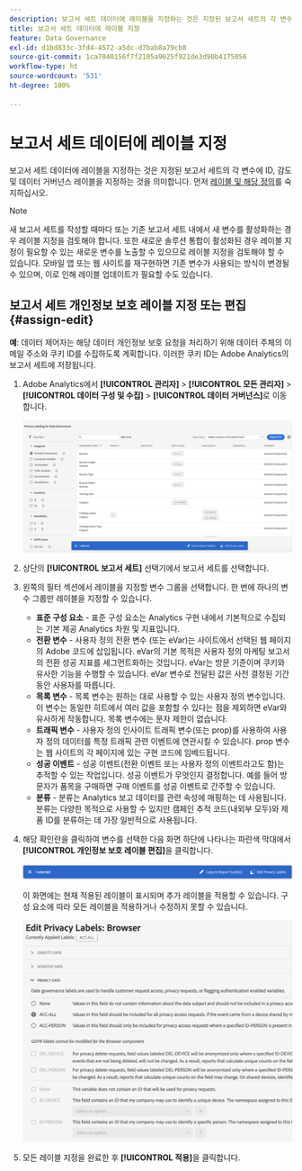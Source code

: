 ```yaml
---
description: 보고서 세트 데이터에 레이블을 지정하는 것은 지정된 보고서 세트의 각 변수에 ID, 감도 및 데이터 거버넌스 레이블을 지정하는 것을 의미합니다.
title: 보고서 세트 데이터에 레이블 지정
feature: Data Governance
exl-id: d1bd833c-3fd4-4572-a5dc-d7bab8a79cb8
source-git-commit: 1ca7040156f7f2105a9625f921de3d90b4175056
workflow-type: ht
source-wordcount: '531'
ht-degree: 100%

---
```


# 보고서 세트 데이터에 레이블 지정

보고서 세트 데이터에 레이블을 지정하는 것은 지정된 보고서 세트의 각 변수에 ID, 감도 및 데이터 거버넌스 레이블을 지정하는 것을 의미합니다. 먼저 [레이블 및 해당 정의](/help/technotes/c-data-governance/data-labeling/gdpr-labels.md)를 숙지하십시오.

>[!NOTE]
>
>새 보고서 세트를 작성할 때마다 또는 기존 보고서 세트 내에서 새 변수를 활성화하는 경우 레이블 지정을 검토해야 합니다. 또한 새로운 솔루션 통합이 활성화된 경우 레이블 지정이 필요할 수 있는 새로운 변수를 노출할 수 있으므로 레이블 지정을 검토해야 할 수 있습니다. 모바일 앱 또는 웹 사이트를 재구현하면 기존 변수가 사용되는 방식이 변경될 수 있으며, 이로 인해 레이블 업데이트가 필요할 수도 있습니다.

## 보고서 세트 개인정보 보호 레이블 지정 또는 편집 {#assign-edit}

**예**: 데이터 제어자는 해당 데이터 개인정보 보호 요청을 처리하기 위해 데이터 주체의 이메일 주소와 쿠키 ID를 수집하도록 계획합니다. 이러한 쿠키 ID는 Adobe Analytics의 보고서 세트에 저장됩니다.

1. Adobe Analytics에서 **[!UICONTROL 관리자]** > **[!UICONTROL 모든 관리자]** > **[!UICONTROL 데이터 구성 및 수집]** > **[!UICONTROL 데이터 거버넌스]**&#x200B;로 이동합니다.

   ![개인정보 보호 레이블 지정](assets/privacy_rs_settings.png)

1. 상단의 **[!UICONTROL 보고서 세트]** 선택기에서 보고서 세트를 선택합니다.

1. 왼쪽의 필터 섹션에서 레이블을 지정할 변수 그룹을 선택합니다. 한 번에 하나의 변수 그룹만 레이블을 지정할 수 있습니다.

   * **표준 구성 요소** - 표준 구성 요소는 Analytics 구현 내에서 기본적으로 수집되는 기본 제공 Analytics 차원 및 지표입니다.
   * **전환 변수** - 사용자 정의 전환 변수 (또는 eVar)는 사이트에서 선택된 웹 페이지의 Adobe 코드에 삽입됩니다. eVar의 기본 목적은 사용자 정의 마케팅 보고서의 전환 성공 지표를 세그먼트화하는 것입니다. eVar는 방문 기준이며 쿠키와 유사한 기능을 수행할 수 있습니다. eVar 변수로 전달된 값은 사전 결정된 기간 동안 사용자를 따릅니다.
   * **목록 변수** - 목록 변수는 원하는 대로 사용할 수 있는 사용자 정의 변수입니다. 이 변수는 동일한 히트에서 여러 값을 포함할 수 있다는 점을 제외하면 eVar와 유사하게 작동합니다. 목록 변수에는 문자 제한이 없습니다.
   * **트래픽 변수** - 사용자 정의 인사이트 트래픽 변수(또는 prop)를 사용하여 사용자 정의 데이터를 특정 트래픽 관련 이벤트에 연관시킬 수 있습니다. prop 변수는 웹 사이트의 각 페이지에 있는 구현 코드에 임베드됩니다.
   * **성공 이벤트** - 성공 이벤트(전환 이벤트 또는 사용자 정의 이벤트라고도 함)는 추적할 수 있는 작업입니다. 성공 이벤트가 무엇인지 결정합니다. 예를 들어 방문자가 품목을 구매하면 구매 이벤트를 성공 이벤트로 간주할 수 있습니다.
   * **분류** - 분류는 Analytics 보고 데이터를 관련 속성에 매핑하는 데 사용됩니다. 분류는 다양한 목적으로 사용할 수 있지만 캠페인 추적 코드(내외부 모두)와 제품 ID를 분류하는 데 가장 일반적으로 사용됩니다.

1. 해당 확인란을 클릭하여 변수를 선택한 다음 화면 하단에 나타나는 파란색 막대에서 **[!UICONTROL 개인정보 보호 레이블 편집]**&#x200B;을 클릭합니다.

   ![편집](assets/edit-label.png)

   이 화면에는 현재 적용된 레이블이 표시되며 추가 레이블을 적용할 수 있습니다. 구성 요소에 따라 모든 레이블을 적용하거나 수정하지 못할 수 있습니다.

   ![적용된 레이블](assets/edit-labels2.png)

1. 모든 레이블 지정을 완료한 후 **[!UICONTROL 적용]**&#x200B;을 클릭합니다.

